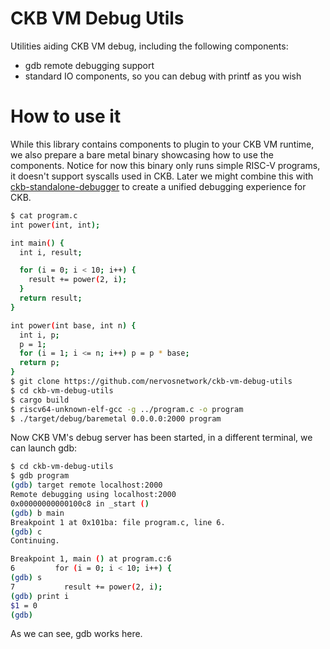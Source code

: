 # CKB VM Debug Utils

Utilities aiding CKB VM debug, including the following components:

* gdb remote debugging support
* standard IO components, so you can debug with printf as you wish

# How to use it

While this library contains components to plugin to your CKB VM runtime, we also prepare a bare metal binary showcasing how to use the components. Notice for now this binary only runs simple RISC-V programs, it doesn't support syscalls used in CKB. Later we might combine this with [ckb-standalone-debugger](https://github.com/nervosnetwork/ckb-standalone-debugger) to create a unified debugging experience for CKB.

```bash
$ cat program.c
int power(int, int);

int main() {
  int i, result;

  for (i = 0; i < 10; i++) {
    result += power(2, i);
  }
  return result;
}

int power(int base, int n) {
  int i, p;
  p = 1;
  for (i = 1; i <= n; i++) p = p * base;
  return p;
}
$ git clone https://github.com/nervosnetwork/ckb-vm-debug-utils
$ cd ckb-vm-debug-utils
$ cargo build
$ riscv64-unknown-elf-gcc -g ../program.c -o program
$ ./target/debug/baremetal 0.0.0.0:2000 program
```

Now CKB VM's debug server has been started, in a different terminal, we can launch gdb:

```bash
$ cd ckb-vm-debug-utils
$ gdb program
(gdb) target remote localhost:2000
Remote debugging using localhost:2000
0x00000000000100c8 in _start ()
(gdb) b main
Breakpoint 1 at 0x101ba: file program.c, line 6.
(gdb) c
Continuing.

Breakpoint 1, main () at program.c:6
6         for (i = 0; i < 10; i++) {
(gdb) s
7           result += power(2, i);
(gdb) print i
$1 = 0
(gdb)
```

As we can see, gdb works here.
